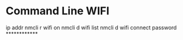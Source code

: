 # Command Line WIFI

ip addr
nmcli r wifi on
nmcli d wifi list
nmcli d wifi connect <SSID> password ************



